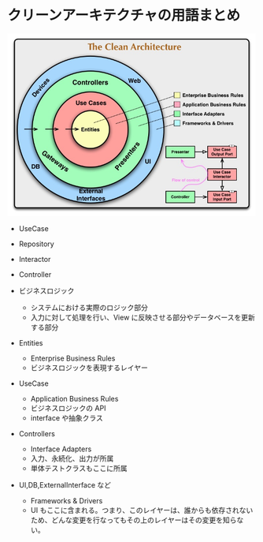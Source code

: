 
# クリーンアーキテクチャの用語まとめ

![代表的な図](../images/20210802_07.54.jpg)

- UseCase
- Repository
- Interactor
- Controller


- ビジネスロジック
  - システムにおける実際のロジック部分
  - 入力に対して処理を行い、View に反映させる部分やデータベースを更新する部分


- Entities
  - Enterprise Business Rules
  - ビジネスロジックを表現するレイヤー

- UseCase
  - Application Business Rules
  - ビジネスロジックの API
  - interface や抽象クラス


- Controllers
  - Interface Adapters
  - 入力、永続化、出力が所属
  - 単体テストクラスもここに所属

- UI,DB,ExternalInterface など
  - Frameworks & Drivers
  - UI もここに含まれる。つまり、このレイヤーは、誰からも依存されないため、どんな変更を行なってもその上のレイヤーはその変更を知らない。



